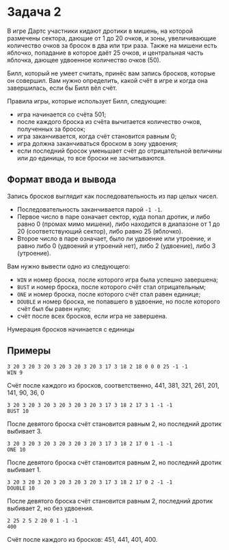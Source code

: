# Задача 2

В игре Дартс участники кидают дротики в мишень, на которой размечены сектора, дающие от 1 до 20 очков, и зоны, увеличивающие количество очков за бросок в два или три раза. Также на мишени есть яблочко, попадание в которое даёт 25 очков, и центральная часть яблочка, дающее удвоенное количество очков (50).

Билл, который не умеет считать, принёс вам запись бросков, которые он совершил. Вам нужно определить, какой счёт в игре и когда она завершилась, если бы Билл вёл счёт.

Правила игры, которые использует Билл, следующие:
- игра начинается со счёта 501;
- после каждого броска из счёта вычитается количество очков, полученных за бросок;
- игра заканчивается, когда счёт становится равным 0;
- игра должна заканчиваться броском в зону удвоения;
- если последний бросок уменьшает счёт до отрицательной величины или до единицы, то все броски не засчитываются.

## Формат ввода и вывода

Запись бросков выглядит как последовательность из пар целых чисел. 
- Последовательность заканчивается парой `-1 -1`.
- Первое число в паре означает сектор, куда попал дротик, и либо равно 0 (промах мимо мишени), либо находится в диапазоне от 1 до 20 (соответствующий сектор), либо равно 25 (яблочко).
- Второе число в паре означает, было ли удвоение или утроение, и равно либо 0 (удвоений и утроений нет), либо 2 (удвоение), либо 3 (утроение).

Вам нужно вывести одно из следующего:
- `WIN` и номер броска, после которого игра была успешно завершена;
- `BUST` и номер броска, после которого счёт стал отрицательным;
- `ONE` и номер броска, после которого счёт стал равен единице;
- `DOUBLE` и номер броска, не попавшего в удвоение, но после которого счёт был бы равен нулю;
- счёт после всех бросков, если игра не завершена.

Нумерация бросков начинается с единицы

## Примеры

```
3 20 3 20 3 20 3 20 3 20 3 20 3 17 3 18 2 18 0 0 0 25 -1 -1
WIN 9
```

Счёт после каждого из бросков, соответственно, 441, 381, 321, 261, 201, 141, 90, 36, 0

```
3 20 3 20 3 20 3 20 3 20 3 20 3 17 3 18 2 17 3 1 -1 -1
BUST 10
```

После девятого броска счёт становится равным 2, но последний дротик выбивает 3.

```
3 20 3 20 3 20 3 20 3 20 3 20 3 17 3 18 2 17 0 1 -1 -1
ONE 10
```

После девятого броска счёт становится равным 2, но последний дротик выбивает 1.

```
3 20 3 20 3 20 3 20 3 20 3 20 3 17 3 18 2 17 0 2 -1 -1
DOUBLE 10
```

После девятого броска счёт становится равным 2, последний дротик выбивает 2, но без удвоения.

```
2 25 2 5 2 20 0 1 -1 -1
400
```

Счёт после каждого из бросков: 451, 441, 401, 400.
